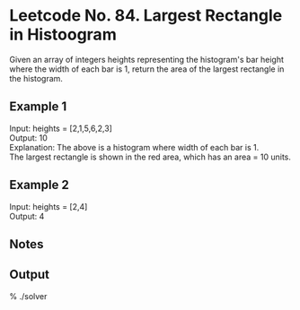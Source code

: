 # Leetcode No. 84.  Largest Rectangle in Histoogram


Given an array of integers heights representing the histogram's bar height where the width of each bar is 1, return the area of the largest rectangle in the histogram.

## Example 1
Input: heights = [2,1,5,6,2,3]  
Output: 10  
Explanation: The above is a histogram where width of each bar is 1.  
The largest rectangle is shown in the red area, which has an area = 10 units.  


## Example 2
Input: heights = [2,4]  
Output: 4


## Notes

## Output

% ./solver 

